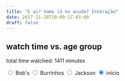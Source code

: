 ```yaml
---
title: "E ai? Vamo lá no acude? Interação"
date: 2017-11-28T10:09:17-03:00
draft: false
---
```


<div class='container'>
    <div class='row'>
    <h2> watch time vs. age group</h2>
                <p>total time watched: 1411 minutes</p>
                    <div class='radio'>
                        <label class='radio-inline'>
                            <input type="radio" name="gender" value="Bob's" onclick='change("bob")'> Bob's
                        </label>
                        <label class='radio-inline'>
                            <input type="radio" name="gender" value="female" onclick='change("burrinhos")'> Burrinhos
                        </label>
                        <label class='radio-inline'>
                            <input type="radio" name="gender" value="Jackson" onclick='change("jackson")' checked > Jackson
                        </label>
                        <label class='radio-inline'>
                                <input type="radio" name="gender" value="Inicio" onclick='change("inicio")' checked > inicio
                            </label>
                    </div>
            <svg id='chart'>
            </svg>
    </div>
</div>

<script src="https://d3js.org/d3.v4.min.js" type="text/javascript"></script>
<script>

margin = {top: 40,right: 20,bottom: 60,left: 60},
width = 800,
height = 600;

const x2 = d3.scaleTime()
.range([0, width]);

const y2 = d3.scaleLinear()
.range([height, 0]);

const chart = d3.select('#chart')
.attr('width', width + margin.left + margin.right)
.attr('height', height + margin.top + margin.bottom)
.append('g')
.attr('transform', `translate(${margin.left}, ${margin.top})`);

chart.append('text')             
.attr('transform', `translate(${width/2},${margin.top - 54})`)
.attr('id', 'title')
.text('Frequencia das mulheres no açude');

let parseTime = d3.timeParse("%H:%M");
let color2 = ['#a6cee3', '#1f78b4', '#b2df8a'];

function change(value){

	if(value === "bob"){
		updateBob();
	}else if(value === "burrinhos"){
		updateBurrinhos();
    }else if(value === 'jackson'){
		updatejackson();
	}else{
		update();
	}
}

function update(){
    d3.selectAll("circle")
            .remove();
    d3.selectAll("text")
            .remove();
    d3.selectAll(".node")
            .remove();
    d3.selectAll("clipPath")
            .remove();

const xGeral = d3.scaleLinear()
.range([0, width]);

const yGeral = d3.scaleLinear()
.range([height, 0]);
    d3.csv("/post/static/data.csv", function(data){
  
        data.forEach(function(d) {
            d.id = d.id;
            d.value = +d.value;
        });
        xGeral.domain([0,100]);
        yGeral.domain([0, 100000]);

        chart.append("g")
        .attr("transform", "translate(0," + height + ")")
        .call(d3.axisBottom(xGeral));
    chart.append("g")
        .call(d3.axisLeft(yGeral));


        chart.selectAll('#circle')
            .data(data)
            .enter().append('circle')
            .attr('class','circle')
            .attr('cx', 400)
            .attr('cy', 300)
            .attr('r', (d) => d.id == "carro" ? 200 :2)
            .style('fill', (d) => d.id == "onibus" ? "#496a5b" : "#fb6a6a");        
            });
};

function updateBurrinhos() {
    d3.selectAll("circle")
            .remove();
    d3.selectAll("text")
            .remove();
    d3.selectAll(".node")
            .remove();
    d3.selectAll("clipPath")
            .remove();

    d3.csv("onibusCarro.csv", function(data){
  
    data.forEach(function(d) {
      d.hora = parseTime(d.horario_inicial);
      d.local = d.local;
      d.veiculos = +d.qnt_veiculo;
      d.ideal = +d.ideal_n_onibus;
      d.tipo = d.tipo;
    });
    x2.domain([d3.min(data, d =>  d.hora), d3.max(data, d => d.hora)]);
    y2.domain([0, d3.max(data, function(d) { return d.veiculos; })]);

    chart.append('g')
        .attr('transform', `translate(0,${height})`)
        .call(d3.axisBottom(x2).ticks(7).tickFormat(d3.timeFormat('%H:%M')));
    
    chart.append('text')             
        .attr('transform', `translate(${width/2},${height + margin.top})`)
        .attr('id', 'x-label')
        .text('Horario');

    chart.append('g')
        .call(d3.axisLeft(y2).tickValues([1].concat(y2.ticks())));

    chart.append('text')
        .attr('transform', 'rotate(-90)')
        .attr('dx', '-20em')
        .attr('dy', '-2.5em')
        .text('Frequência das mulheres no açude');

    chart.selectAll('#circle')
        .data(data)
        .enter().append('circle')
        .attr('class','circle')
        .attr('cx', (d) => x2(d.hora))
        .attr('cy', (d) => y2(d.local == "burrinhos" ? d.veiculos : 10000000))
        .attr('r', (d) => d.tipo == "ideal" ? 3 : 6)
        .style('fill', (d) => d.tipo == "onibus" ? "#496a5b" : (d.tipo == "carros" ?"#fb6a6a" : "#ff8d40"));

        
        });
   
}

function updateBob() {
    d3.selectAll("circle")
            .remove();
    d3.selectAll("text")
            .remove();
    d3.selectAll(".node")
            .remove();
    d3.selectAll("clipPath")
            .remove();

    d3.csv("onibusCarro.csv", function(data){
  
    data.forEach(function(d) {
      d.hora = parseTime(d.horario_inicial);
      d.local = d.local;
      d.veiculos = +d.qnt_veiculo;
      d.ideal = +d.ideal_n_onibus;
      d.tipo = d.tipo;
    });
    x2.domain([d3.min(data, d =>  d.hora), d3.max(data, d => d.hora)]);
    y2.domain([0, d3.max(data, function(d) { return d.veiculos; })]);

    chart.append('g')
        .attr('transform', `translate(0,${height})`)
        .call(d3.axisBottom(x2).ticks(7).tickFormat(d3.timeFormat('%H:%M')));
    
    chart.append('text')             
        .attr('transform', `translate(${width/2},${height + margin.top})`)
        .attr('id', 'x-label')
        .text('Horario');

    chart.append('g')
        .call(d3.axisLeft(y2).tickValues([1].concat(y2.ticks())));

    chart.append('text')
        .attr('transform', 'rotate(-90)')
        .attr('dx', '-20em')
        .attr('dy', '-2.5em')
        .text('Frequência das mulheres no açude');

    chart.selectAll('#circle')
        .data(data)
        .enter().append('circle')
        .attr('class','circle')
        .attr('cx', (d) => x2(d.hora))
        .attr('cy', (d) => y2(d.local == "bobs" ? d.veiculos : 10000000))
        .attr('r', (d) => d.tipo == "ideal" ? 3 : 6)
        .style('fill', (d) => d.tipo == "onibus" ? "#496a5b" : (d.tipo == "carros" ? "#ffdab9" : "#ff8d40"));

        
        });
   
}

function updatejackson() {
    d3.selectAll("circle")
            .remove();
    d3.selectAll("text")
            .remove();
    d3.selectAll(".node")
            .remove();
    d3.selectAll("clipPath")
            .remove();
            

    d3.csv("onibusCarro.csv", function(data){
  
    data.forEach(function(d) {
      d.hora = parseTime(d.horario_inicial);
      d.local = d.local;
      d.veiculos = +d.qnt_veiculo;
      d.tipo = d.tipo;
    });
    x2.domain([d3.min(data, d =>  d.hora), d3.max(data, d => d.hora)]);
    y2.domain([0, d3.max(data, function(d) { return d.veiculos; })]);

    chart.append('g')
        .attr('transform', `translate(0,${height})`)
        .call(d3.axisBottom(x2).ticks(7).tickFormat(d3.timeFormat('%H:%M')));
    
    chart.append('text')             
        .attr('transform', `translate(${width/2},${height + margin.top})`)
        .attr('id', 'x-label')
        .text('Horario');

    chart.append('g')
        .call(d3.axisLeft(y2).tickValues([1].concat(y2.ticks())));

    chart.append('text')
        .attr('transform', 'rotate(-90)')
        .attr('dx', '-20em')
        .attr('dy', '-2.5em')
        .text('Frequência das mulheres no açude');

    chart.selectAll('#circle')
        .data(data)
        .enter().append('circle')
        .attr('class','circle')
        .attr('cx', (d) => x2(d.hora))
        .attr('cy', (d) => y2(d.local == "jackson" ? d.veiculos : 10000000))
        .attr('r', (d) => d.tipo == "ideal" ? 3 : 6)
        .style('fill', (d) => d.tipo == "onibus" ? "#496a5b" : (d.tipo == "carros" ? "#760d1f" : "#ff8d40"));

        
        });
   
}
update();
</script>

